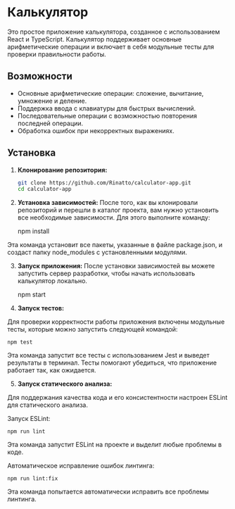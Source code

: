 # Калькулятор

Это простое приложение калькулятора, созданное с использованием React и TypeScript. Калькулятор поддерживает основные арифметические операции и включает в себя модульные тесты для проверки правильности работы.

## Возможности

- Основные арифметические операции: сложение, вычитание, умножение и деление.
- Поддержка ввода с клавиатуры для быстрых вычислений.
- Последовательные операции с возможностью повторения последней операции.
- Обработка ошибок при некорректных выражениях.

## Установка

1. **Клонирование репозитория:**

   ```bash
   git clone https://github.com/Rinatto/calculator-app.git
   cd calculator-app

2. **Установка зависимостей:**
После того, как вы клонировали репозиторий и перешли в каталог проекта, вам нужно установить все необходимые зависимости. Для этого выполните команду:

    npm install

Эта команда установит все пакеты, указанные в файле package.json, и создаст папку node_modules с установленными модулями.

3. **Запуск приложения:**
После установки зависимостей вы можете запустить сервер разработки, чтобы начать использовать калькулятор локально.

    npm start

4. **Запуск тестов:**

Для проверки корректности работы приложения включены модульные тесты, которые можно запустить следующей командой:

    npm test

Эта команда запустит все тесты с использованием Jest и выведет результаты в терминал. Тесты помогают убедиться, что приложение работает так, как ожидается.

5. **Запуск статического анализа:**

Для поддержания качества кода и его консистентности настроен ESLint для статического анализа.

Запуск ESLint:

    npm run lint

Эта команда запустит ESLint на проекте и выделит любые проблемы в коде.

Автоматическое исправление ошибок линтинга:

    npm run lint:fix

Эта команда попытается автоматически исправить все проблемы линтинга.

